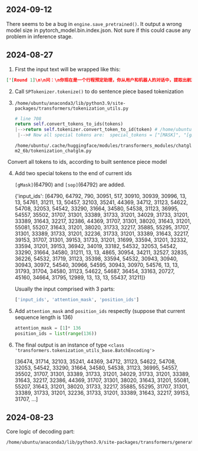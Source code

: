 ## 2024-09-12
There seems to be a bug in `engine.save_pretrained()`. It output a wrong model size in pytorch_model.bin.index.json.
Not sure if this could cause any problem in inference stage.


## 2024-08-27

1. First the input text will be wrapped like this:

```json
['[Round 1]\n\n问：\n你现在是一个行程预定助理，你从用户和机器人的对话中，提取出航班信息（出发城市、到达城市、出发时间）、酒店预定信息（入住时间、离店时间、入住城市）、火车票信息（出发城市、目的城市、出发时间）、用车信息（用车城市、开始日期、结束日期、用车次数）；下面是用户和机器人的对话：\n\nuser: 我当前所在的城市是北京，今天的日期是2024年3月25日\n\n根据这些对话，你将生成如下JSON结构的回复内容:"\n\n\n答：']
```

2. Call `SPTokenizer.tokenize()`  to do sentence piece based tokenization

3. `/home/ubuntu/anaconda3/lib/python3.9/site-packages/transformers/tokenization_utils.py`

   ```python
   # line 708
   return self.convert_tokens_to_ids(tokens)
   |-->return self.tokenizer.convert_token_to_id(token) # /home/ubuntu/.cache/huggingface/modules/transformers_modules/chatglm2_6b/tokenization_chatglm.py #119
   	|--># Now all special tokens are:  special_tokens = ["[MASK]", "[gMASK]", "[sMASK]", "sop", "eop"]

   ```

   `/home/ubuntu/.cache/huggingface/modules/transformers_modules/chatglm2_6b/tokenization_chatglm.py`

​        Convert all tokens to ids,  according to built sentence piece model

4. Add two special tokens to the end of current ids

   `[gMask]`(64790) and `[sop]`(64792) are added.

   {'input_ids': [64790, 64792, 790, 30951, 517, 30910, 30939, 30996, 13, 13, 54761, 31211, 13, 50457, 32103, 35241, 44369, 34712, 31123, 54622, 54708, 32053, 54542, 33290, 31664, 34580, 54538, 31123, 36995, 54557, 35502, 31707, 31301, 33389, 31733, 31201, 34029, 31733, 31201, 33389, 31643, 32217, 32386, 44369, 31707, 31301, 38020, 31643, 31201, 55081, 55207, 31643, 31201, 38020, 31733, 32217, 35885, 55295, 31707, 31301, 33389, 31733, 31201, 32236, 31733, 31201, 33389, 31643, 32217, 39153, 31707, 31301, 39153, 31733, 31201, 31699, 33594, 31201, 32332, 33594, 31201, 39153, 36942, 34019, 33182, 54532, 32053, 54542, 33290, 31664, 34580, 31211, 13, 13, 4865, 30954, 34211, 32527, 32835, 36226, 54532, 31719, 31123, 35398, 33594, 54532, 30943, 30940, 30943, 30972, 54540, 30966, 54595, 30943, 30970, 54576, 13, 13, 31793, 31704, 34580, 31123, 54622, 54687, 36454, 33163, 20727, 45160, 34664, 31795, 12989, 13, 13, 13, 55437, 31211]}

    Usually the input comprised with 3 parts:

   ```python
   ['input_ids', 'attention_mask', 'position_ids']
   ```

5. Add `attention_mask` and `position_ids` respectly (suppose that current sequence length is 136)

   ```python
   attention_mask = [1]* 136
   position_ids = list(range(136))
   ```

6. The final output is an instance of type `<class 'transformers.tokenization_utils_base.BatchEncoding'>`

   [36474, 31714, 32103, 35241, 44369, 34712, 31123, 54622, 54708, 32053, 54542, 33290, 31664, 34580, 54538, 31123, 36995, 54557, 35502, 31707, 31301, 33389, 31733, 31201, 34029, 31733, 31201, 33389, 31643, 32217, 32386, 44369, 31707, 31301, 38020, 31643, 31201, 55081, 55207, 31643, 31201, 38020, 31733, 32217, 35885, 55295, 31707, 31301, 33389, 31733, 31201, 32236, 31733, 31201, 33389, 31643, 32217, 39153, 31707, ...]

## 2024-08-23
Core logic of decoding part:
```bash
/home/ubuntu/anaconda3/lib/python3.9/site-packages/transformers/generation/utils.py
```
